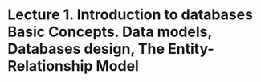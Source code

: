 
# Lecture 1.  Introduction to databases Basic Concepts. Data models, Databases design, The Entity-Relationship Model

